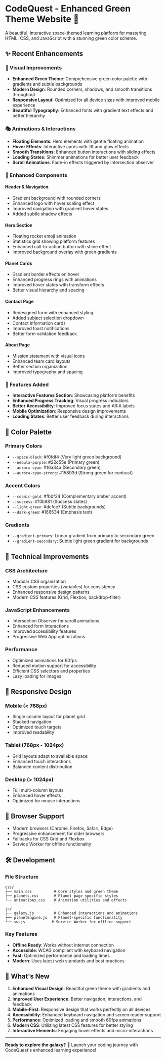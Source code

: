 # CodeQuest - Enhanced Green Theme Website 🚀

A beautiful, interactive space-themed learning platform for mastering HTML, CSS, and JavaScript with a stunning green color scheme.

## ✨ Recent Enhancements

### 🎨 Visual Improvements

- **Enhanced Green Theme**: Comprehensive green color palette with gradients and subtle backgrounds
- **Modern Design**: Rounded corners, shadows, and smooth transitions throughout
- **Responsive Layout**: Optimized for all device sizes with improved mobile experience
- **Beautiful Typography**: Enhanced fonts with gradient text effects and better hierarchy

### 🎭 Animations & Interactions

- **Floating Elements**: Hero elements with gentle floating animation
- **Hover Effects**: Interactive cards with lift and glow effects
- **Smooth Transitions**: Enhanced button interactions with sliding effects
- **Loading States**: Shimmer animations for better user feedback
- **Scroll Animations**: Fade-in effects triggered by intersection observer

### 🌟 Enhanced Components

#### Header & Navigation

- Gradient background with rounded corners
- Enhanced logo with hover scaling effect
- Improved navigation with gradient hover states
- Added subtle shadow effects

#### Hero Section

- Floating rocket emoji animation
- Statistics grid showing platform features
- Enhanced call-to-action button with shine effect
- Improved background overlay with green gradients

#### Planet Cards

- Gradient border effects on hover
- Enhanced progress rings with animations
- Improved hover states with transform effects
- Better visual hierarchy and spacing

#### Contact Page

- Redesigned form with enhanced styling
- Added subject selection dropdown
- Contact information cards
- Improved toast notifications
- Better form validation feedback

#### About Page

- Mission statement with visual icons
- Enhanced team card layouts
- Better section organization
- Improved typography and spacing

### 🎯 Features Added

- **Interactive Features Section**: Showcasing platform benefits
- **Enhanced Progress Tracking**: Visual progress indicators
- **Better Accessibility**: Improved focus states and ARIA labels
- **Mobile Optimization**: Responsive design improvements
- **Loading States**: Better user feedback during interactions

## 🎨 Color Palette

### Primary Colors

- `--space-black`: #f0fdf4 (Very light green background)
- `--nebula-purple`: #22c55e (Primary green)
- `--aurora-cyan`: #16a34a (Secondary green)
- `--aurora-cyan-strong`: #15803d (Strong green for contrast)

### Accent Colors

- `--cosmic-gold`: #fbbf24 (Complementary amber accent)
- `--success`: #10b981 (Success states)
- `--light-green`: #dcfce7 (Subtle backgrounds)
- `--dark-green`: #166534 (Emphasis text)

### Gradients

- `--gradient-primary`: Linear gradient from primary to secondary green
- `--gradient-secondary`: Subtle light green gradient for backgrounds

## 🚀 Technical Improvements

### CSS Architecture

- Modular CSS organization
- CSS custom properties (variables) for consistency
- Enhanced responsive design patterns
- Modern CSS features (Grid, Flexbox, backdrop-filter)

### JavaScript Enhancements

- Intersection Observer for scroll animations
- Enhanced form interactions
- Improved accessibility features
- Progressive Web App optimizations

### Performance

- Optimized animations for 60fps
- Reduced motion support for accessibility
- Efficient CSS selectors and properties
- Lazy loading for images

## 📱 Responsive Design

### Mobile (< 768px)

- Single column layout for planet grid
- Stacked navigation
- Optimized touch targets
- Improved readability

### Tablet (768px - 1024px)

- Grid layouts adapt to available space
- Enhanced touch interactions
- Balanced content distribution

### Desktop (> 1024px)

- Full multi-column layouts
- Enhanced hover effects
- Optimized for mouse interactions

## 🎯 Browser Support

- Modern browsers (Chrome, Firefox, Safari, Edge)
- Progressive enhancement for older browsers
- Fallbacks for CSS Grid and Flexbox
- Service Worker for offline functionality

## 🛠️ Development

### File Structure

```
css/
├── main.css          # Core styles and green theme
├── planets.css       # Planet page specific styles
└── animations.css    # Animation utilities and effects

js/
├── galaxy.js         # Enhanced interactions and animations
├── planetEngine.js   # Planet-specific functionality
└── sw.js            # Service Worker for offline support
```

### Key Features

- **Offline Ready**: Works without internet connection
- **Accessible**: WCAG compliant with keyboard navigation
- **Fast**: Optimized performance and loading times
- **Modern**: Uses latest web standards and best practices

## 🎉 What's New

1. **Enhanced Visual Design**: Beautiful green theme with gradients and animations
2. **Improved User Experience**: Better navigation, interactions, and feedback
3. **Mobile-First**: Responsive design that works perfectly on all devices
4. **Accessibility**: Enhanced keyboard navigation and screen reader support
5. **Performance**: Optimized loading and smooth 60fps animations
6. **Modern CSS**: Utilizing latest CSS features for better styling
7. **Interactive Elements**: Engaging hover effects and micro-interactions

---

**Ready to explore the galaxy?** 🌌 Launch your coding journey with CodeQuest's enhanced learning experience!

